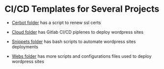 # CI/CD Templates for Several Projects

- [Cerbot folder](./cerbot) has a script to renew ssl certs

- [Cloud folder](./cloud) has Gitlab CI/CD piplenes to deploy wordpress sites

- [Snippets folder](./snippets) has bash scripts to automate wordpress sites deployments
  
- [Webs folder](./webs) has more scripts and configurations files used to deploy wordpress sites